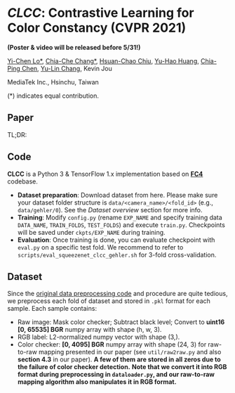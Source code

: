 # *CLCC*: Contrastive Learning for Color Constancy (CVPR 2021)
**(Poster & video will be released before 5/31!)**

[Yi-Chen Lo*](https://scholar.google.com/citations?user=EPYQ48sAAAAJ), [Chia-Che Chang*](https://scholar.google.com.tw/citations?user=FK1RcpoAAAAJ), [Hsuan-Chao Chiu](https://scholar.google.com/citations?user=9gisBUMAAAAJ), [Yu-Hao Huang](https://www.linkedin.com/in/yu-hao-huang-72821060), [Chia-Ping Chen](https://www.linkedin.com/in/chia-ping-chen-81674078/), [Yu-Lin Chang](https://scholar.google.com/citations?user=0O9rukQAAAAJ), Kevin Jou

MediaTek Inc., Hsinchu, Taiwan

(*) indicates equal contribution.

## Paper
TL;DR: 
 
## Code
**CLCC** is a Python 3 & TensorFlow 1.x implementation based on [**FC4**](https://github.com/yuanming-hu/fc4) codebase.
* **Dataset preparation**: Download dataset from here. Please make sure your dataset folder structure is `data/<camera_name>/<fold_id>` (e.g., `data/gehler/0`). See the *Dataset overview* section for more info.
* **Training**: Modify `config.py` (rename `EXP_NAME` and specify training data `DATA_NAME`, `TRAIN_FOLDS`, `TEST_FOLDS`) and execute `train.py`. Checkpoints will be saved under `ckpts/EXP_NAME` during training.
* **Evaluation**: Once training is done, you can evaluate checkpoint with `eval.py` on a specific test fold. We recommend to refer to `scripts/eval_squeezenet_clcc_gehler.sh` for 3-fold cross-validation.

## Dataset
Since the [original data preprocessing code](https://github.com/yuanming-hu/fc4/blob/master/datasets.py) and procedure are quite tedious, we preprocess each fold of dataset and stored in `.pkl` format for each sample. Each sample contains:
* Raw image: Mask color checker; Subtract black level; Convert to **uint16 [0, 65535] BGR** numpy array with shape (h, w, 3).
* RGB label: L2-normalized numpy vector with shape (3,).
* Color checker: **[0, 4095] BGR** numpy array with shape (24, 3) for raw-to-raw mapping presented in our paper (see `util/raw2raw.py` and also **section 4.3** in our paper). **A few of them are stored in all zeros due to the failure of color checker detection.** **Note that we convert it into RGB format during preprocessing in `dataloader.py`, and our raw-to-raw mapping algorithm also manipulates it in RGB format.**
